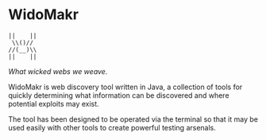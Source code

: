 # WidoMakr

    ||    ||
     \\()//
    //(__)\\
    ||    ||

*What wicked webs we weave.*

WidoMakr is web discovery tool written in Java, a collection of tools for
quickly determining what information can be discovered and where potential
exploits may exist.

The tool has been designed to be operated via the terminal so that it may be
used easily with other tools to create powerful testing arsenals.
